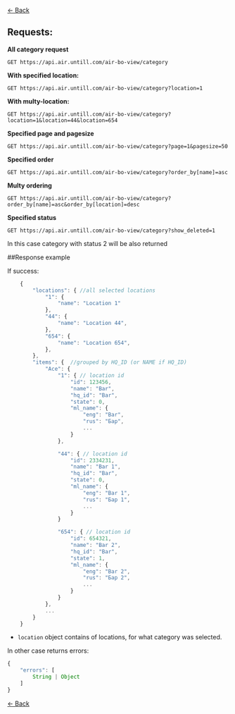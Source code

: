 [← Back](README.md)

## Requests:

**All category request**
```http
GET https://api.air.untill.com/air-bo-view/category
```

**With specified location:**

```http
GET https://api.air.untill.com/air-bo-view/category?location=1
```

**With multy-location:**

```http
GET https://api.air.untill.com/air-bo-view/category?location=1&location=44&location=654
```

**Specified page and pagesize**
```http
GET https://api.air.untill.com/air-bo-view/category?page=1&pagesize=50
```

**Specified order**
```http
GET https://api.air.untill.com/air-bo-view/category?order_by[name]=asc
```

**Multy ordering**
```http
GET https://api.air.untill.com/air-bo-view/category?order_by[name]=asc&order_by[location]=desc
```

**Specified status**
```http
GET https://api.air.untill.com/air-bo-view/category?show_deleted=1
```
In this case category with status 2 will be also returned

##Response example

If success:

```javascript
    {
        "locations": { //all selected locations
            "1": {
                "name": "Location 1"
            },
            "44": {
                "name": "Location 44",
            },
            "654": {
                "name": "Location 654",
            },
        },
        "items": {  //grouped by HQ_ID (or NAME if HQ_ID)
            "Ace": { 
                "1": { // location id
                    "id": 123456,
                    "name": "Bar",
                    "hq_id": "Bar",
                    "state": 0,
                    "ml_name": {
                        "eng": "Bar",
                        "rus": "Бар",
                        ...
                    }
                },

                "44": { // location id
                    "id": 2334231,
                    "name": "Bar 1",
                    "hq_id": "Bar",
                    "state": 0,
                    "ml_name": {
                        "eng": "Bar 1",
                        "rus": "Бар 1",
                        ...
                    }
                }

                "654": { // location id
                    "id": 654321,
                    "name": "Bar 2",
                    "hq_id": "Bar",
                    "state": 1,
                    "ml_name": {
                        "eng": "Bar 2",
                        "rus": "Бар 2",
                        ...
                    }
                }
            },
            ...  
        }
    }
```

- `location` object contains of locations, for what category was selected.

In other case returns errors:

```javascript
{
    "errors": [
        String | Object
    ]
}
```

[← Back](README.md)
